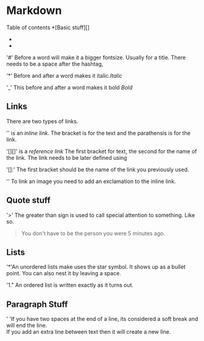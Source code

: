 # Markdown
Table of contents
*[Basic stuff][]

*

*

'#' Before a word will make it a bigger fontsize. Usually for a title. There needs to be a space after the hashtag,

'*' Before and after a word makes it italic.*Italic*

'_' This before and after a word makes it bold _Bold_

## Links

There are two types of links.

'[]()' is an *inline link*. The bracket is for the text and the parathensis is for the link.

'[][]' is a *reference link* The first bracket for text, the second for the name of the link. The link needs to be later defined using

'[]:' The first bracket should be the name of the link you previously used. 

'![]()' To link an image you need to add an exclamation to the inline link.

## Quote stuff

'>' The greater than sign is used to call special attention to something. Like so.

> You don't have to be the person you were 5 minutes ago.

## Lists

'*'An unordered lists make uses the star symbol. It shows up as a bullet point. You can also nest it by leaving a space.

'1." An ordered list is written exactly as it turns out.

## Paragraph Stuff
'  'If you have two spaces at the end of a line, its considered a soft break and will end the line.  
If you add an extra line between text then it will create a new line.
